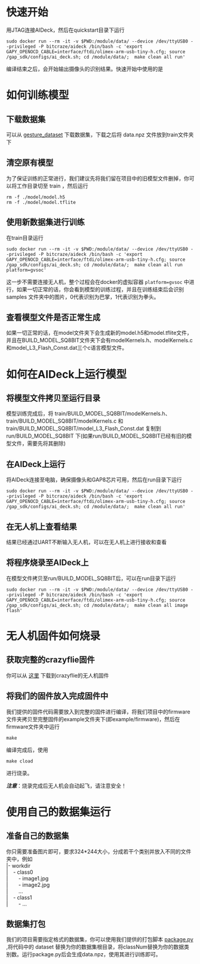 # 快速开始
用JTAG连接AIDeck，然后在quickstart目录下运行
```shell
sudo docker run --rm -it -v $PWD:/module/data/ --device /dev/ttyUSB0 --privileged -P bitcraze/aideck /bin/bash -c 'export GAPY_OPENOCD_CABLE=interface/ftdi/olimex-arm-usb-tiny-h.cfg; source /gap_sdk/configs/ai_deck.sh; cd /module/data/;  make clean all run'
```
编译结束之后，会开始输出摄像头的识别结果。快速开始中使用的是


# 如何训练模型

## 下载数据集
可以从 [gesture_dataset](https://seunetsi.feishu.cn/file/boxcn8cqHQ8nvUAeXXJRvJkdBth) 下载数据集，下载之后将 data.npz 文件放到train文件夹下

## 清空原有模型
为了保证训练的正常进行，我们建议先将我们留在项目中的旧模型文件删掉，你可以将工作目录切至 train ，然后运行
```shell
rm -f ./model/model.h5
rm -f ./model/model.tflite
```

## 使用新数据集进行训练
在train目录运行
```shell
sudo docker run --rm -it -v $PWD:/module/data/ --device /dev/ttyUSB0 --privileged -P bitcraze/aideck /bin/bash -c 'export GAPY_OPENOCD_CABLE=interface/ftdi/olimex-arm-usb-tiny-h.cfg; source /gap_sdk/configs/ai_deck.sh; cd /module/data/;  make clean all run platform=gvsoc'
```

这一步不需要连接无人机，整个过程会在docker的虚拟容器 `platform=gvsoc` 中进行，如果一切正常的话，你会看到模型的训练过程，并且在训练结束后会识别 samples 文件夹中的图片，0代表识别为巴掌，1代表识别为拳头。

## 查看模型文件是否正常生成
如果一切正常的话，在model文件夹下会生成新的model.h5和model.tflite文件，并且在BUILD_MODEL_SQ8BIT文件夹下会有modelKernels.h、modelKernels.c和model_L3_Flash_Const.dat三个c语言模型文件。


# 如何在AIDeck上运行模型
## 将模型文件拷贝至运行目录
模型训练完成后，将 train/BUILD_MODEL_SQ8BIT/modelKernels.h、train/BUILD_MODEL_SQ8BIT/modelKernels.c 和 train/BUILD_MODEL_SQ8BIT/model_L3_Flash_Const.dat 复制到 run/BUILD_MODEL_SQ8BIT 下(如果run/BUILD_MODEL_SQ8BIT已经有旧的模型文件，需要先将其删除)

## 在AIDeck上运行
将AIDeck连接至电脑，确保摄像头和GAP8芯片可用，然后在run目录下运行
```shell
sudo docker run --rm -it -v $PWD:/module/data/ --device /dev/ttyUSB0 --privileged -P bitcraze/aideck /bin/bash -c 'export GAPY_OPENOCD_CABLE=interface/ftdi/olimex-arm-usb-tiny-h.cfg; source /gap_sdk/configs/ai_deck.sh; cd /module/data/;  make clean all run'
```

## 在无人机上查看结果
结果已经通过UART不断输入无人机，可以在无人机上进行接收和查看

## 将程序烧录至AIDeck上
在模型文件拷贝至run/BUILD_MODEL_SQ8BIT后，可以在run目录下运行
```shell
sudo docker run --rm -it -v $PWD:/module/data/ --device /dev/ttyUSB0 --privileged -P bitcraze/aideck /bin/bash -c 'export GAPY_OPENOCD_CABLE=interface/ftdi/olimex-arm-usb-tiny-h.cfg; source /gap_sdk/configs/ai_deck.sh; cd /module/data/;  make clean all image flash'
```

# 无人机固件如何烧录
## 获取完整的crazyflie固件
你可以从 [这里](https://github.com/bitcraze/crazyflie-firmware) 下载到crazyflie的无人机固件

## 将我们的固件放入完成固件中
我们提供的固件代码需要放入到完整的固件进行编译，将我们项目中的firmware文件夹拷贝至完整固件的example文件夹下(即example/firmware)，然后在firmware文件夹中运行
```shell
make
```
编译完成后，使用
```shell
make cload
```
进行烧录。

***注意***：烧录完成后无人机会自动起飞，请注意安全！

# 使用自己的数据集运行
## 准备自己的数据集
你只需要准备图片即可，要求324*244大小，分成若干个类别并放入不同的文件夹中，例如\
|- workdir\
|&emsp;- class0\
|&emsp;&emsp;- image1.jpg\
|&emsp;&emsp;- image2.jpg\
|&emsp;&emsp;...\
|&emsp;- class1\
|&emsp;&emsp;- ...

## 数据集打包
我们的项目需要指定格式的数据集，你可以使用我们提供的打包脚本 [package.py](https://github.com/ShenghaoJia/rawGestureDataset/tree/main/dataProcess) ,将代码中的 dataset 替换为你的数据集根目录，将classNum替换为你的数据类别数。运行package.py后会生成data.npz，使用其进行训练即可。


